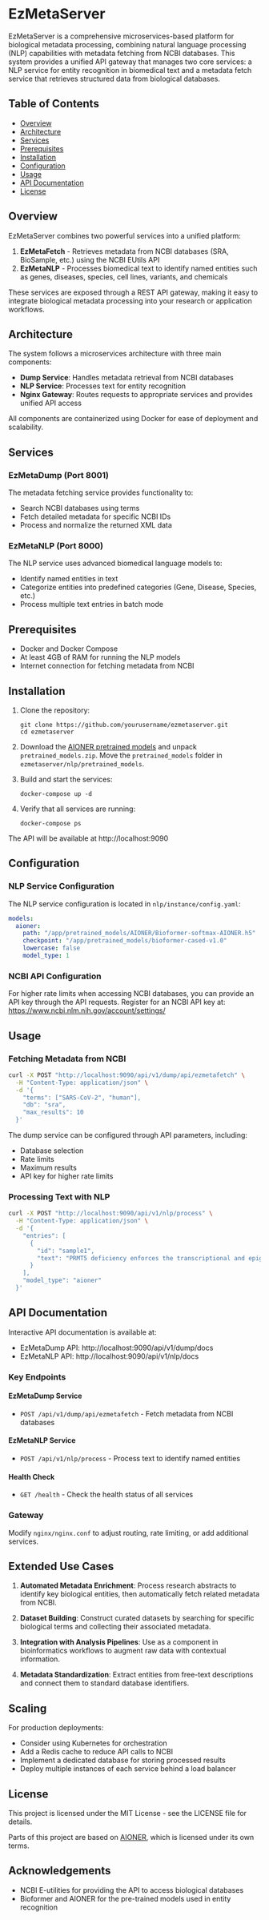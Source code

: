 # EzMetaServer

EzMetaServer is a comprehensive microservices-based platform for biological metadata processing, combining natural language processing (NLP) capabilities with metadata fetching from NCBI databases. This system provides a unified API gateway that manages two core services: a NLP service for entity recognition in biomedical text and a metadata fetch service that retrieves structured data from biological databases.

## Table of Contents

- [Overview](#overview)
- [Architecture](#architecture)
- [Services](#services)
- [Prerequisites](#prerequisites)
- [Installation](#installation)
- [Configuration](#configuration)
- [Usage](#usage)
- [API Documentation](#api-documentation)
- [License](#license)

## Overview

EzMetaServer combines two powerful services into a unified platform:

1. **EzMetaFetch** - Retrieves metadata from NCBI databases (SRA, BioSample, etc.) using the NCBI EUtils API
2. **EzMetaNLP** - Processes biomedical text to identify named entities such as genes, diseases, species, cell lines, variants, and chemicals

These services are exposed through a REST API gateway, making it easy to integrate biological metadata processing into your research or application workflows.

## Architecture

The system follows a microservices architecture with three main components:

- **Dump Service**: Handles metadata retrieval from NCBI databases
- **NLP Service**: Processes text for entity recognition
- **Nginx Gateway**: Routes requests to appropriate services and provides unified API access

All components are containerized using Docker for ease of deployment and scalability.

## Services

### EzMetaDump (Port 8001)

The metadata fetching service provides functionality to:

- Search NCBI databases using terms
- Fetch detailed metadata for specific NCBI IDs
- Process and normalize the returned XML data

### EzMetaNLP (Port 8000)

The NLP service uses advanced biomedical language models to:

- Identify named entities in text
- Categorize entities into predefined categories (Gene, Disease, Species, etc.)
- Process multiple text entries in batch mode

## Prerequisites

- Docker and Docker Compose
- At least 4GB of RAM for running the NLP models
- Internet connection for fetching metadata from NCBI

## Installation

1. Clone the repository:
   ```commandline
   git clone https://github.com/yourusername/ezmetaserver.git
   cd ezmetaserver
   ```

2. Download the [AIONER pretrained models](https://huggingface.co/lingbionlp/AIONER-0415/tree/main) and 
   unpack `pretrained_models.zip`. Move the `pretrained_models` folder in `ezmetaserver/nlp/pretrained_models`.

3. Build and start the services:
   ```commandline
   docker-compose up -d
   ```

4. Verify that all services are running:
   ```commandline
   docker-compose ps
   ```

The API will be available at http://localhost:9090

## Configuration

### NLP Service Configuration

The NLP service configuration is located in `nlp/instance/config.yaml`:

```yaml
models:
  aioner:
    path: "/app/pretrained_models/AIONER/Bioformer-softmax-AIONER.h5"
    checkpoint: "/app/pretrained_models/bioformer-cased-v1.0"
    lowercase: false
    model_type: 1
```

### NCBI API Configuration

For higher rate limits when accessing NCBI databases, you can provide an API key through the API requests. Register for an NCBI API key at: https://www.ncbi.nlm.nih.gov/account/settings/

## Usage

### Fetching Metadata from NCBI

```bash
curl -X POST "http://localhost:9090/api/v1/dump/api/ezmetafetch" \
  -H "Content-Type: application/json" \
  -d '{
    "terms": ["SARS-CoV-2", "human"],
    "db": "sra",
    "max_results": 10
  }'
```

The dump service can be configured through API parameters, including:
- Database selection
- Rate limits
- Maximum results
- API key for higher rate limits

### Processing Text with NLP

```bash
curl -X POST "http://localhost:9090/api/v1/nlp/process" \
  -H "Content-Type: application/json" \
  -d '{
    "entries": [
      {
        "id": "sample1",
        "text": "PRMT5 deficiency enforces the transcriptional and epigenetic programs of Klrg1+CD8+ terminal effector T cells"
      }
    ],
    "model_type": "aioner"
  }'
```

## API Documentation

Interactive API documentation is available at:

- EzMetaDump API: http://localhost:9090/api/v1/dump/docs
- EzMetaNLP API: http://localhost:9090/api/v1/nlp/docs

### Key Endpoints

#### EzMetaDump Service

- `POST /api/v1/dump/api/ezmetafetch` - Fetch metadata from NCBI databases

#### EzMetaNLP Service

- `POST /api/v1/nlp/process` - Process text to identify named entities

#### Health Check

- `GET /health` - Check the health status of all services

### Gateway
Modify `nginx/nginx.conf` to adjust routing, rate limiting, or add additional services.

## Extended Use Cases

1. **Automated Metadata Enrichment**: Process research abstracts to identify key biological entities, then automatically fetch related metadata from NCBI.

2. **Dataset Building**: Construct curated datasets by searching for specific biological terms and collecting their associated metadata.

3. **Integration with Analysis Pipelines**: Use as a component in bioinformatics workflows to augment raw data with contextual information.

4. **Metadata Standardization**: Extract entities from free-text descriptions and connect them to standard database identifiers.

## Scaling

For production deployments:
- Consider using Kubernetes for orchestration
- Add a Redis cache to reduce API calls to NCBI
- Implement a dedicated database for storing processed results
- Deploy multiple instances of each service behind a load balancer

## License

This project is licensed under the MIT License - see the LICENSE file for details.

Parts of this project are based on [AIONER](https://github.com/ncbi/AIONER), which is licensed under its own terms.

## Acknowledgements

- NCBI E-utilities for providing the API to access biological databases
- Bioformer and AIONER for the pre-trained models used in entity recognition
